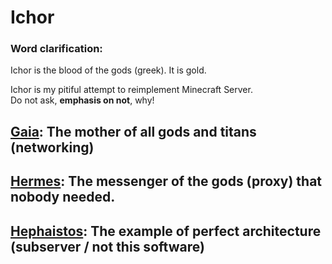 <h1>Ichor</h1>

<h3>Word clarification:</h3>
Ichor is the blood of the gods (greek). It is gold.

<br>

Ichor is my pitiful attempt to reimplement Minecraft Server. \
Do not ask, **emphasis on not**, why!

## <a href="https://github.com/kxmpxtxnt/Ichor/tree/master/gaia">Gaia</a>: The mother of all gods and titans (networking)
## <a href="https://github.com/kxmpxtxnt/Ichor/tree/master/hermes">Hermes</a>: The messenger of the gods (proxy) that nobody needed.
## <a href="https://github.com/kxmpxtxnt/Ichor/tree/master/hephaistos">Hephaistos</a>: The example of perfect architecture (subserver / not this software)